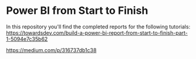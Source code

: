 # Power BI from Start to Finish
In this repository you'll find the completed reports for the following tutorials:  
https://towardsdev.com/build-a-power-bi-report-from-start-to-finish-part-1-5094e7c35b62

https://medium.com/p/316737db1c38


